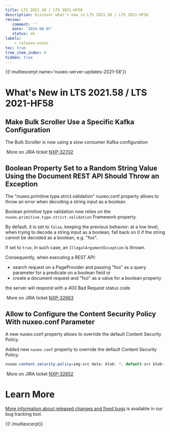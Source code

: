 ```yaml
---
title: LTS 2021.58 / LTS 2021-HF58
description: Discover what's new in LTS 2021.58 / LTS 2021-HF58
review:
   comment: ''
   date: '2024-08-07'
   status: ok
labels:
    - release-notes
toc: true
tree_item_index: 0
hidden: true
---
```


{{! multiexcerpt name='nuxeo-server-updates-2021-58'}}
# What's New in LTS 2021.58 / LTS 2021-HF58

## Make Bulk Scroller Use a Specific Kafka Configuration


The Bulk Scroller is now using a slow consumer Kafka configuration

<i class="fa fa-long-arrow-right" aria-hidden="true"></i>&nbsp;More on JIRA ticket [NXP-32702](https://jira.nuxeo.com/browse/NXP-32702)

## Boolean Property Set to a Random String Value Using the Document REST API Should Throw an Exception


The "nuxeo.primitive.type.strict.validation" nuxeo.conf property allows to throw an error when decoding a string input as a boolean.

Boolean primitive type validation now relies on the `nuxeo.primitive.type.strict.validation` Framework property.


By default, it is set to `false`, keeping the previous behavior: at a low level, when trying to decode a string input as a boolean, fall back on 0 if the string cannot be decoded as a boolean, e.g. "foo".

If set to `true`, in such case, an `IllegalArgumentException` is thrown.

Consequently, when executing a REST API:
-  search request on a PageProvider and passing "foo" as a query parameter for a predicate on a boolean field
  or
- create a document request and  "foo" as a value for a boolean property

the server will respond with a 400 Bad Request status code

<i class="fa fa-long-arrow-right" aria-hidden="true"></i>&nbsp;More on JIRA ticket [NXP-32663](https://jira.nuxeo.com/browse/NXP-32663)

## Allow to Configure the Content Security Policy With nuxeo.conf Parameter


A new nuxeo.conf property allows to override the default Content Security Policy.

Added new `nuxeo.conf` property to override the default Content Security Policy:
```Java
nuxeo.content.security.policy=img-src data: blob: *; default-src blob: *; script-src 'nonce-dummy' 'unsafe-eval' 'strict-dynamic'; style-src 'unsafe-inline' *; font-src data: *
```

<i class="fa fa-long-arrow-right" aria-hidden="true"></i>&nbsp;More on JIRA ticket [NXP-32652](https://jira.nuxeo.com/browse/NXP-32652)


# Learn More

[More information about released changes and fixed bugs](https://jira.nuxeo.com/secure/ReleaseNote.jspa?projectId=10011&version=22963) is available in our bug tracking tool.

{{! /multiexcerpt}}

